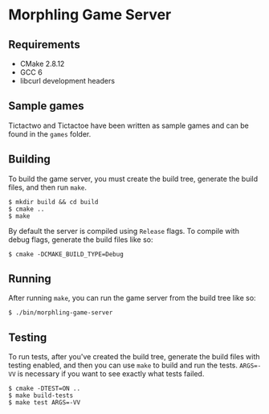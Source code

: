 # Morphling Game Server
## Requirements
- CMake 2.8.12
- GCC 6
- libcurl development headers

## Sample games
Tictactwo and Tictactoe have been written as sample games and can be found in
the `games` folder.

## Building
To build the game server, you must create the build tree, generate the build
files, and then run `make`.
```
$ mkdir build && cd build
$ cmake ..
$ make
```

By default the server is compiled using `Release` flags. To compile with debug
flags, generate the build files like so:
```
$ cmake -DCMAKE_BUILD_TYPE=Debug
```

## Running
After running `make`, you can run the game server from the build tree like so:
```
$ ./bin/morphling-game-server
```

## Testing
To run tests, after you've created the build tree, generate the build files with
testing enabled, and then you can use `make` to build and run the tests.
`ARGS=-VV` is necessary if you want to see exactly what tests failed.
```
$ cmake -DTEST=ON ..
$ make build-tests
$ make test ARGS=-VV
```

